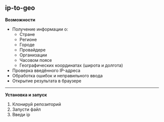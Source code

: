 **ip-to-geo**
---
**Возможности**

- Получение информации о:
  - Стране
  - Регионе
  - Городе
  - Провайдере
  - Организации
  - Часовом поясе
  - Географических координатах (широта и долгота)
- Проверка введённого IP-адреса
- Обработка ошибок и неправильного ввода
- Открытие результата в браузере

---
**Установка и запуск**

1. Клонируй репозиторий
2. Запусти файл
3. Введи ip
